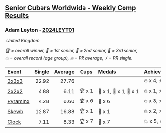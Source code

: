 <style>table {white-space: nowrap;}</style>
<link rel="stylesheet" type="text/css" href="/scw-comp/css/flags.css" />

## [Senior Cubers Worldwide - Weekly Comp Results](/scw-comp/results/)
### Adam Leyton - [2024LEYT01](https://www.worldcubeassociation.org/persons/2024LEYT01)

<i class="flag flag-GB" />&nbsp;United Kingdom

<span style="white-space: nowrap;">🏆 = overall winner</span>, <span style="white-space: nowrap;">🥇 = 1st senior</span>, <span style="white-space: nowrap;">🥈 = 2nd senior</span>, <span style="white-space: nowrap;">🥉 = 3rd senior</span>, <span style="white-space: nowrap;">💥 = overall record (age group)</span>, <span style="white-space: nowrap;">🔥 = PR average</span>, <span style="white-space: nowrap;">⚡ = PR single</span>.

| Event | Single | Average | Cups | Medals | Achievements|
| :-- | --: | --: | :--: | :-- | :-- |
| [3x3x3](333.md) | 22.92 | 27.76 |  |  | 🔥 x 4, ⚡ x 2 |
| [2x2x2](222.md) | 4.88 | 6.11 | 🏆 x 1 | 🥇 x 1, 🥈 x 1, 🥉 x 1 | 🔥 x 1, ⚡ x 1 |
| [Pyraminx](pyram.md) | 4.28 | 6.60 | 🏆 x 6 | 🥇 x 6 | 🔥 x 3, ⚡ x 3 |
| [Skewb](skewb.md) | 12.87 | 16.88 | 🏆 x 1 | 🥇 x 1 | 🔥 x 2, ⚡ x 2 |
| [Clock](clock.md) | 7.11 | 8.33 | 🏆 x 7 | 🥇 x 7 | 💥 x 5, 🔥 x 5, ⚡ x 4 |

<!-- Global site tag (gtag.js) - Google Analytics -->
<script async src="https://www.googletagmanager.com/gtag/js?id=UA-86348435-3"></script>
<script>window.dataLayer = window.dataLayer || []; function gtag() {dataLayer.push(arguments);} gtag('js', new Date()); gtag('config', 'UA-86348435-3');</script>
